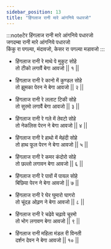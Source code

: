 ```yaml
---
sidebar_position: 13
title: "हिंगलाज रानी मारे आंगनिये पधारजो"
---
```


:::noteटेर
हिंगलाज रानी मारे आंगनिये पधारजो <br/>
जगदम्बा रानी मारे आंगनिये पधारजो <br/>
किंकु रा पगल्या, मंदावजो, केसर रा पगल्या मडावजो
:::

- हिंगलाज रानी रे माथे पे मुकुट सोहे <br/>
  तो टीको लगावैं बेगा आवजो || १ ||

- हिंगलाज रानी रे कानो में कुण्डल सोहे<br/>
  तो झुमका पेरन ने बेगा आवजो || २ ||

- हिंगलाज रानी रे ललाट टिकी सोहे <br/>
  तो सुरमो लगावैं बेगा आवजो || ३ ||

- हिंगलाज रानी रे गले में तेवटो सोहे <br/>
  तो नेकलिस पेरन ने बेगा आवजो || ४ ||

- हिंगलाज रानी रे हाथो में मेहंदी सोहे <br/>
  तो हाथ फूल पेरन ने बेगा आवजो || ५ ||

- हिंगलाज रानी रे कमर कंदोरो सोहे <br/>
  तो छल्लो लगावन बेगा आवजो || ६ ||

- हिंगलाज रानी रे पावों में पायल सोहे <br/>
  बिछिया पेरन ने बेगा आवजो || ७ ||

- हिंगलाज रानी रे घेर घुमारो घागरो <br/>
  तो चूंदड़ ओढ़ण ने बेगा आवजो || ८ ||

- हिंगलाज रानी रे चढेवे चढ़ावे चूरमो <br/>
  तो भोग लगावण बेगा आवजो || ९ ||

- हिंगलाज रानी महिला मंडल री विनती <br/>
  दर्शन देवन ने बेगा आवजो || १० ||
